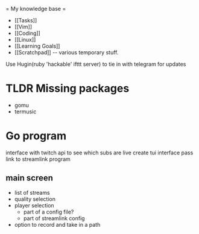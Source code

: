 = My knowledge base =
* [[Tasks]] 
* [[Vim]] 
* [[Coding]]
* [[Linux]]
* [[Learning Goals]]
* [[Scratchpad]] -- various temporary stuff.

Use Hugin(ruby 'hackable' ifttt server) to tie in with telegram for updates

# TLDR Missing packages
* gomu
* termusic

# Go program
interface with twitch api to see which subs are live
create tui interface
pass link to streamlink program

## main screen
* list of streams
* quality selection
* player selection
  * part of a config file?
  * part of streamlink config
* option to record and take in a path
